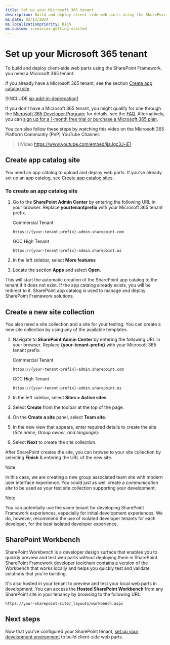```yaml
---
title: Set up your Microsoft 365 tenant
description: Build and deploy client-side web parts using the SharePoint Framework by setting up a Microsoft 365 tenant.
ms.date: 02/13/2024
ms.localizationpriority: high
ms.custom: scenarios:getting-started
---
```


# Set up your Microsoft 365 tenant

To build and deploy client-side web parts using the SharePoint Framework, you need a Microsoft 365 tenant.

If you already have a Microsoft 365 tenant, see the section [Create app catalog site](#create-app-catalog-site).

[!INCLUDE [sp-add-in-deprecation](../../includes/snippets/sp-add-in-spfx.md)]

If you don't have a Microsoft 365 tenant, you might qualify for one through the [Microsoft 365 Developer Program](https://developer.microsoft.com/microsoft-365/dev-program); for details, see the [FAQ](/office/developer-program/microsoft-365-developer-program-faq#who-qualifies-for-a-microsoft-365-e5-developer-subscription-). Alternatively, you can [sign up for a 1-month free trial or purchase a Microsoft 365 plan](https://www.microsoft.com/en-us/microsoft-365/try).

You can also follow these steps by watching this video on the Microsoft 365 Platform Communtiy (PnP) YouTube Channel:

> [!Video https://www.youtube.com/embed/ijaJgc3J-iE]

## Create app catalog site

You need an app catalog to upload and deploy web parts. If you've already set up an app catalog, see [Create app catalog sites](#create-app-catalog-site).

### To create an app catalog site

1. Go to the **SharePoint Admin Center** by entering the following URL in your browser. Replace **yourtenantprefix** with your Microsoft 365 tenant prefix.

    Commercial Tenant

    ```http
    https://{your-tenant-prefix}-admin.sharepoint.com
    ```

    GCC High Tenant

    ```http
    https://{your-tenant-prefix}-admin.sharepoint.us
    ```

1. In the left sidebar, select **More features**
1. Locate the section **Apps** and select **Open**.

This will start the automatic creation of the SharePoint app catalog to the tenant if it does not exist. If the app catalog already exists, you will be redirect to it. SharePoint app catalog is used to manage and deploy SharePoint Framework solutions.

## Create a new site collection

You also need a site collection and a site for your testing. You can create a new site collection by using any of the available templates.

1. Navigate to **SharePoint Admin Center** by entering the following URL in your browser. Replace **{your-tenant-prefix}** with your Microsoft 365 tenant prefix:

    Commercial Tenant

    ```http
    https://{your-tenant-prefix}-admin.sharepoint.com
    ```

    GCC High Tenant

    ```http
    https://{your-tenant-prefix}-admin.sharepoint.us
    ```

1. In the left sidebar, select **Sites > Active sites**.
1. Select **Create** from the toolbar at the top of the page.
1. On the **Create a site** panel, select **Team site**.
1. In the new view that appears, enter required details to create the site (*Site name, Group owner, and language*):
1. Select **Next** to create the site collection.

After SharePoint creates the site, you can browse to your site collection by selecting **Finish** & entering the URL of the new site.

> [!NOTE]
> In this case, we are creating a new group associated team site with modern user interface experience. You could just as well create a *communication site* to be used as your test site collection supporting your development.

> [!NOTE]
> You can potentially use the same tenant for developing SharePoint Framework experiences, especially for initial development experiences. We do, however, recommend the use of isolated developer tenants for each developer, for the best isolated developer experience.

## SharePoint Workbench

SharePoint Workbench is a developer design surface that enables you to quickly preview and test web parts without deploying them in SharePoint. SharePoint Framework developer toolchain contains a version of the Workbench that works locally and helps you quickly test and validate solutions that you're building.

It's also hosted in your tenant to preview and test your local web parts in development. You can access the **Hosted SharePoint Workbench** from any SharePoint site in your tenancy by browsing to the following URL:

```http
https://your-sharepoint-site/_layouts/workbench.aspx
```

## Next steps

Now that you've configured your SharePoint tenant, [set up your development environment](./set-up-your-development-environment.md) to build client-side web parts.
